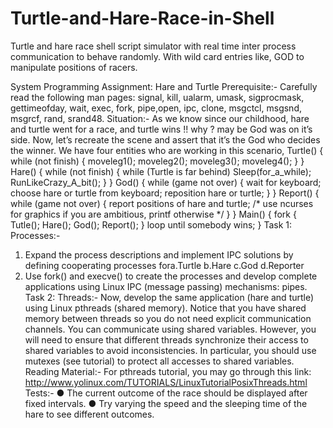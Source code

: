 # Turtle-and-Hare-Race-in-Shell
Turtle and hare race shell script simulator with real time inter process communication to behave randomly. With wild card entries like, GOD to manipulate positions of racers.

System Programming
Assignment: Hare and Turtle
Prerequisite:- Carefully read the following man pages: signal, kill, ualarm, umask, sigprocmask,
gettimeofday, wait, exec, fork, pipe,open, ipc, clone, msgctcl, msgsnd, msgrcf, rand, srand48.
Situation:-
As we know since our childhood, hare and turtle went for a race, and turtle wins !! why ? may be
God was on it’s side. Now, let’s recreate the scene and assert that it’s the God who decides the
winner. We have four entities who are working in this scenario,
Turtle()
{
while (not finish)
{
moveleg1();
moveleg2();
moveleg3();
moveleg4();
}
}
Hare()
{
while (not finish)
{
while (Turtle is far behind)
Sleep(for_a_while);
RunLikeCrazy_A_bit();
}
}
God()
{
while (game not over)
{
wait for keyboard;
choose hare or turtle from keyboard;
reposition hare or turtle;
}
}
Report()
{
while (game not over)
{
report positions of hare and turtle;
/* use ncurses for graphics if you are ambitious,
printf otherwise */
}
}
Main()
{
fork {
Tutle();
Hare();
God();
Report();
}
loop until somebody wins;
}
Task 1: Processes:-
1. Expand the process descriptions and implement IPC solutions by defining cooperating
processes fora.Turtle b.Hare c.God d.Reporter
2. Use fork() and execve() to create the processes and develop complete applications using
Linux IPC (message passing) mechanisms: pipes.
Task 2: Threads:-
Now, develop the same application (hare and turtle) using Linux pthreads (shared memory).
Notice that you have shared memory between threads so you do not need explicit
communication channels. You can communicate using shared variables. However, you will
need to ensure that different threads synchronize their access to shared variables to avoid
inconsistencies. In particular, you should use mutexes (see tutorial) to protect all accesses to
shared variables.
Reading Material:- For pthreads tutorial, you may go through this link:
http://www.yolinux.com/TUTORIALS/LinuxTutorialPosixThreads.html
Tests:-
● The current outcome of the race should be displayed after fixed intervals.
● Try varying the speed and the sleeping time of the hare to see different outcomes.
